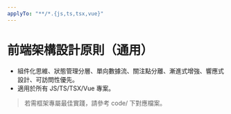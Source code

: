 ```yaml
---
applyTo: "**/*.{js,ts,tsx,vue}"
---
```


# 前端架構設計原則（通用）

- 組件化思維、狀態管理分層、單向數據流、關注點分離、漸進式增強、響應式設計、可訪問性優先。
- 適用於所有 JS/TS/TSX/Vue 專案。

> 若需框架專屬最佳實踐，請參考 code/ 下對應檔案。
